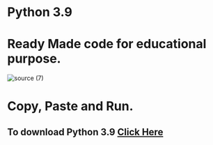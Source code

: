 # Python 3.9
<meta name="google-site-verification" content="BQwASI25pUaKscAPUV77cD8vX5J2W5Z3YGhVg_DAal0" />

# Ready Made code for educational purpose.

![source (7)](https://user-images.githubusercontent.com/73043569/99223881-57ef8b80-280b-11eb-9721-d479f1997a14.gif)
# Copy, Paste and Run.

[Click Here]: https://www.python.org/ftp/python/3.9.0/python-3.9.0-amd64.exe
To download Python 3.9 [Click Here]
---
